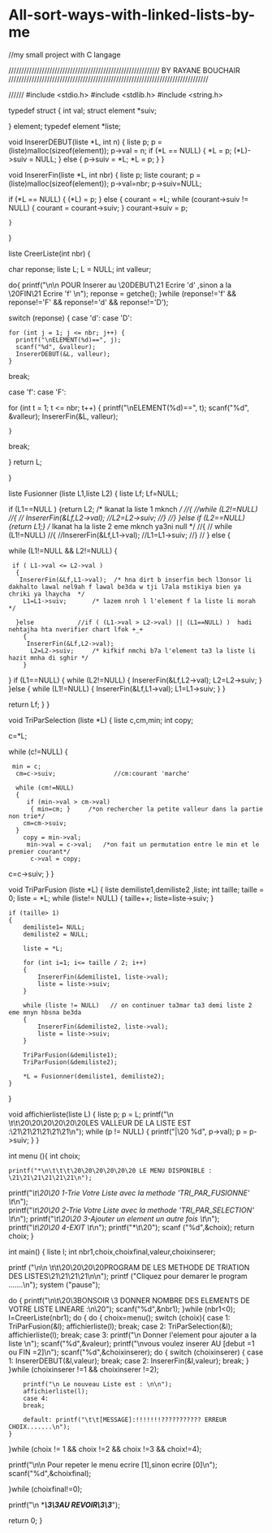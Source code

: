 # All-sort-ways-with-linked-lists-by-me
//my small project with C langage 


/////////////////////////////////////////////////////////// BY RAYANE BOUCHAIR //////////////////////////////////////////////////////////////////////////////

////// 
#include <stdio.h>
#include <stdlib.h>
#include <string.h>

typedef struct {
  int val;
  struct element *suiv;

} element;
typedef element *liste;


void InsererDEBUT(liste *L, int n) {
  liste p;
  p = (liste)malloc(sizeof(element));
  p->val = n;
  if (*L == NULL) {
    *L = p;
    (*L)->suiv = NULL;
  } else {
    p->suiv = *L;
    *L = p;
  }
}

void InsererFin(liste *L, int nbr) {
  liste p;
  liste courant;
  p = (liste)malloc(sizeof(element));
  p->val=nbr;
  p->suiv=NULL;

  if (*L == NULL) {
    (*L) = p;
   } else {
           courant = *L;
            while (courant->suiv != NULL) {
             courant = courant->suiv;
            }
             courant->suiv = p;
      
    
    }
}


liste CreerListe(int nbr) {

  char reponse;
  liste L;
  L = NULL;
  int valleur;

do{
  printf("\n\n  POUR Inserer au \20DEBUT\21 Ecrire 'd' ,sinon a la \20FIN\21 Ecrire 'f' \n");
  reponse = getche();
}while (reponse!='f' && reponse!='F' && reponse!='d' && reponse!='D');

switch (reponse)
{
case 'd':
case 'D':

    for (int j = 1; j <= nbr; j++) {
      printf("\nELEMENT(%d)==", j);
      scanf("%d", &valleur);
      InsererDEBUT(&L, valleur);
    }
  break;

case 'f':
case 'F':
  
   for (int t = 1; t <= nbr; t++) {
      printf("\nELEMENT(%d)==", t);
      scanf("%d", &valleur);
      InsererFin(&L, valleur);

    }
   break;


}
  return L;

}




liste Fusionner (liste L1,liste L2)
{
liste Lf;
Lf=NULL;


  if (L1==NULL ) {return L2; /* lkanat  la liste 1 mknch */
   //{ 
    //while (L2!=NULL)
   //{
     // InsererFin(&Lf,L2->val);
       //L2=L2->suiv;
   //}
    //}
  }else if (L2==NULL)   {return L1;}        /* lkanat ha la liste 2 eme mknch ya3ni null */
   //{ 
     // while (L1!=NULL)
      //{
       //InsererFin(&Lf,L1->val);
        //L1=L1->suiv;
      //}
    // } 
   else { 
 

  
     
   while (L1!=NULL && L2!=NULL)
   {
      
     if ( L1->val <= L2->val )  
      {
       InsererFin(&Lf,L1->val);  /* hna dirt b inserfin bech l3onsor li dakhalto lawal nel9ah f lawal be3da w tji l7ala mstikiya bien ya chriki ya lhaycha  */
        L1=L1->suiv;       /* lazem nroh l l'element f la liste li morah */

      }else            //if ( (L1->val > L2->val) || (L1==NULL) )  hadi nehtajha hta nverifier chart lfok +_+
        {
         InsererFin(&Lf,L2->val);
          L2=L2->suiv;     /* kifkif nmchi b7a l'element ta3 la liste li hazit mnha di sghir */
        }
      
   }
      if (L1==NULL)
      {
         while (L2!=NULL)
        {
         InsererFin(&Lf,L2->val);
          L2=L2->suiv;
        }
     }else 
     {
        while (L1!=NULL)
       {
         InsererFin(&Lf,L1->val);
          L1=L1->suiv;
       }
     }
  
   return Lf;
   }
}


void TriParSelection (liste *L)
{
 liste c,cm,min;
 int copy;

c=*L;

 while (c!=NULL)
 {
    
     min = c;
      cm=c->suiv;                //cm:courant 'marche'

      while (cm!=NULL)
      {
         if (min->val > cm->val)
          { min=cm; }     /*on rechercher la petite valleur dans la partie non trie*/
        cm=cm->suiv; 
      }
        copy = min->val;
         min->val = c->val;   /*on fait un permutation entre le min et le premier courant*/
          c->val = copy;
    

  c=c->suiv;
 }
}



void TriParFusion (liste *L)
{
 liste demiliste1,demiliste2 ,liste;
    int taille;
    taille = 0;
   liste = *L;
     while (liste!= NULL)
     {
       taille++;
        liste=liste->suiv;
     }

    if (taille> 1)
    {
        demiliste1= NULL;
        demiliste2 = NULL;

        liste = *L;

        for (int i=1; i<= taille / 2; i++)
        {
            InsererFin(&demiliste1, liste->val);
            liste = liste->suiv;
        }
        
        while (liste != NULL)   // on continuer ta3mar ta3 demi liste 2 eme mnyn hbsna be3da 
        {
            InsererFin(&demiliste2, liste->val);
            liste = liste->suiv;
        }

        TriParFusion(&demiliste1);
        TriParFusion(&demiliste2);

        *L = Fusionner(demiliste1, demiliste2);
    }
}





void affichierliste(liste L) {
  liste p;
  p = L;
  printf("\n \t\t\20\20\20\20\20\20LES VALLEUR DE LA LISTE EST :\21\21\21\21\21\21\n");
  while (p != NULL) {
    printf("|\20 %d", p->val);
    p = p->suiv;
  }
}

int menu (){
  int choix;

    printf("*\n\t\t\t\20\20\20\20\20\20 LE MENU DISPONIBLE : \21\21\21\21\21\21\n"); 
   printf("*\t\20\20 1-Trie Votre Liste avec la methode  'TRI_PAR_FUSIONNE' \t*\n");  
   printf("*\t\20\20 2-Trie Votre Liste avec la methode  'TRI_PAR_SELECTION' \t*\n"); 
    printf("*\t\20\20 3-Ajouter un element un autre fois  \t*\n"); 
   printf("*\t\20\20 4-EXIT \t*\n"); 
 printf("*\t\20");  scanf ("%d",&choix);
  return choix;
}

int main() {
  liste l;
  int nbr1,choix,choixfinal,valeur,choixinserer;

  printf ("\n\n \t\t\20\20\20\20PROGRAM DE LES METHODE DE TRIATION DES LISTES\21\21\21\21\n\n");
  printf ("Cliquez pour demarer le program .......\n");
  system ("pause");
 
  do {
      printf("\n\t\20\3BONSOIR \3 DONNER NOMBRE DES ELEMENTS DE VOTRE LISTE LINEARE :\n\20");
       scanf("%d",&nbr1);
      }while (nbr1<0);
l=CreerListe(nbr1);
do {
do {
    choix=menu();
    switch (choix){
      case 1:
        TriParFusion(&l);
        affichierliste(l);
        break;
      case 2:
        TriParSelection(&l);
        affichierliste(l);
        break;
        case 3:
        printf("\n Donner l'element pour ajouter a la liste \n");
        scanf("%d",&valeur);
        printf("\nvous voulez inserer AU [debut =1 ou FIN =2]\n");
        scanf("%d",&choixinserer);
        do {
        switch (choixinserer)
        {
        case 1: 
        InsererDEBUT(&l,valeur);
          break;
        case 2:
        InsererFin(&l,valeur);
          break;
        }
        }while (choixinserer !=1 && choixinserer !=2);

        printf("\n Le nouveau Liste est : \n\n");
        affichierliste(l);
        case 4: 
        break;

        default: printf("\t\t[MESSAGE]:!!!!!!!??????????? ERREUR CHOIX.......\n");
    }
}while (choix != 1 && choix !=2 && choix !=3 && choix!=4);

printf("\n\n Pour repeter le menu ecrire [1],sinon ecrire [0]\n");
scanf("%d",&choixfinal);

}while (choixfinal!=0);


printf("\n ************************************************************\3\3AU REVOIR\3\3***********************************************************");
 

  return 0;
}
